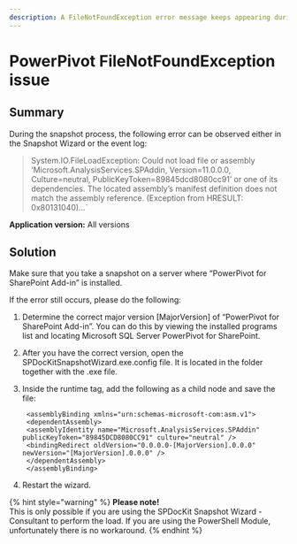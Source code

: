 ```yaml
---
description: A FileNotFoundException error message keeps appearing during SPDocKit Consultant's snapshot process.
---
```


# PowerPivot FileNotFoundException issue

## **Summary**

During the snapshot process, the following error can be observed either in the Snapshot Wizard or the event log:

> System.IO.FileLoadException: Could not load file or assembly ‘Microsoft.AnalysisServices.SPAddin, Version=11.0.0.0, Culture=neutral, PublicKeyToken=89845dcd8080cc91’ or one of its dependencies. The located assembly’s manifest definition does not match the assembly reference. \(Exception from HRESULT: 0x80131040\)…\`

**Application version:** All versions

## **Solution**

Make sure that you take a snapshot on a server where “PowerPivot for SharePoint Add-in” is installed.

If the error still occurs, please do the following:

1. Determine the correct major version \[MajorVersion\] of “PowerPivot for SharePoint Add-in”. You can do this by viewing the installed programs list and locating Microsoft SQL Server PowerPivot for SharePoint.
2. After you have the correct version, open the SPDocKitSnapshotWizard.exe.config file. It is located in the folder together with the .exe file. 
3. Inside the runtime tag, add the following as a child node and save the file:

   ```markup
    <assemblyBinding xmlns="urn:schemas-microsoft-com:asm.v1">    
    <dependentAssembly>      
    <assemblyIdentity name="Microsoft.AnalysisServices.SPAddin" publicKeyToken="89845DCD8080CC91" culture="neutral" />  
    <bindingRedirect oldVersion="0.0.0.0-[MajorVersion].0.0.0" newVersion="[MajorVersion].0.0.0" />    
    </dependentAssembly>    
    </assemblyBinding>
   ```

4. Restart the wizard.

{% hint style="warning" %}
**Please note!**  
This is only possible if you are using the SPDocKit Snapshot Wizard - Consultant to perform the load. If you are using the PowerShell Module, unfortunately there is no workaround.
{% endhint %}

